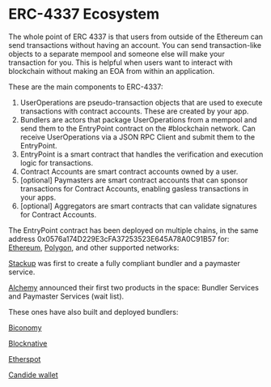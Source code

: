 # ERC-4337 Ecosystem

The whole point of ERC 4337 is that users from outside of the Ethereum can send transactions without having an account. You can send transaction-like objects to a separate mempool and someone else will make your transaction for you. This is helpful when users want to interact with blockchain without making an EOA from within an application.

These are the main components to ERC-4337:

1. UserOperations are pseudo-transaction objects that are used to execute transactions with contract accounts. These are created by your app.
2. Bundlers are actors that package UserOperations from a mempool and send them to the EntryPoint contract on the #blockchain network. Can receive UserOperations via a JSON RPC Client and submit them to the EntryPoint.
3. EntryPoint is a smart contract that handles the verification and execution logic for transactions.
4. Contract Accounts are smart contract accounts owned by a user.
5. [optional] Paymasters are smart contract accounts that can sponsor transactions for Contract Accounts, enabling gasless transactions in your apps.
6. [optional] Aggregators are smart contracts that can validate signatures for Contract Accounts.

The EntryPoint contract has been deployed on multiple chains, in the same address 0x0576a174D229E3cFA37253523E645A78A0C91B57 for: [Ethereum](https://etherscan.io/address/0x0576a174D229E3cFA37253523E645A78A0C91B57), [Polygon](https://polygonscan.com/address/0x0576a174D229E3cFA37253523E645A78A0C91B57), and other supported networks:

[Stackup](https://docs.stackup.sh/) was first to create a fully compliant bundler and a paymaster service.

[Alchemy](https://www.alchemy.com/account-abstraction) announced their first two products in the space: Bundler Services and Paymaster Services (wait list).

These ones have also built and deployed bundlers:

[Biconomy](https://biconomy.gitbook.io/sdk/additional-content/account-abstraction#erc-4337-account-abstraction-via-entry-point-contract)

[Blocknative](https://docs.blocknative.com/blocknative-auction/mev-bundle-rpc-endpoint)

[Etherspot](https://docs.etherspot.io/)

[Candide wallet](https://docs.candidewallet.com/bundler/intro/)